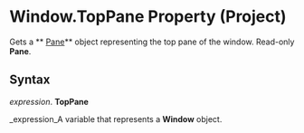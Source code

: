 
# Window.TopPane Property (Project)

Gets a  ** [Pane](a6995e47-c0a0-2c5e-269f-d7a59d20f982.md)** object representing the top pane of the window. Read-only **Pane**.


## Syntax

 _expression_. **TopPane**

 _expression_A variable that represents a  **Window** object.

